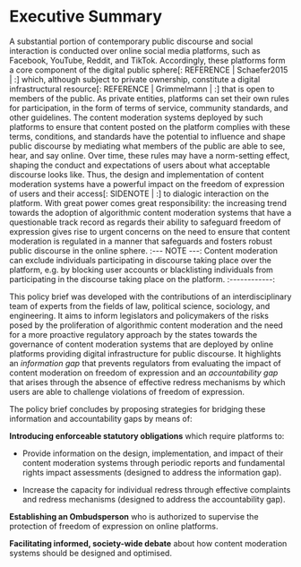 # Executive Summary 

A substantial portion of contemporary public discourse and social interaction is conducted over online social media platforms, such as Facebook, YouTube, Reddit, and TikTok. Accordingly, these platforms form a core component of the digital public sphere[: REFERENCE | Schaefer2015 | :] which, although subject to private ownership, constitute a digital infrastructural resource[: REFERENCE | Grimmelmann | :] that is open to members of the public. As private entities, platforms can set their own rules for participation, in the form of terms of service, community standards, and other guidelines. The content moderation systems deployed by such platforms to ensure that content posted on the platform complies with these terms, conditions, and standards have the potential to influence and shape public discourse by mediating what members of the public are able to see, hear, and say online. Over time, these rules may have a norm-setting effect, shaping the conduct and expectations of users about what acceptable discourse looks like. Thus, the design and implementation of content moderation systems have a powerful impact on the freedom of expression of users and their access[: SIDENOTE | :] to dialogic interaction on the platform. With great power comes great responsibility: the increasing trend towards the adoption of algorithmic content moderation systems that have a questionable track record as regards their ability to safeguard freedom of expression gives rise to urgent concerns on the need to ensure that content moderation is regulated in a manner that safeguards and fosters robust public discourse in the online sphere. 
:--- NOTE ---:
Content moderation can exclude individuals participating in discourse taking place over the platform, e.g. by blocking user accounts or blacklisting individuals from participating in the discourse taking place on the platform.
:------------:

This policy brief was developed with the contributions of an interdisciplinary team of experts from the fields of law, political science, sociology, and engineering. It aims to inform legislators and policymakers of the risks posed by the proliferation of algorithmic content moderation and the need for a more proactive regulatory approach by the states towards the governance of content moderation systems that are deployed by online platforms providing digital infrastructure for public discourse. It highlights an *information gap* that prevents regulators from evaluating the impact of content moderation on freedom of expression and an *accountability gap* that arises through the absence of effective redress mechanisms by which users are able to challenge violations of freedom of expression. 

The policy brief concludes by proposing strategies for bridging these information and accountability gaps by means of:

**Introducing enforceable statutory obligations** which require platforms to: 

* Provide information on the design, implementation, and impact of their content moderation systems through periodic reports and fundamental rights impact assessments (designed to address the information gap).

* Increase the capacity for individual redress through effective complaints and redress mechanisms (designed to address the accountability gap).

**Establishing an Ombudsperson** who is authorized to supervise the protection of freedom of expression on online platforms. 

**Facilitating informed, society-wide debate** about how content moderation systems should be designed and optimised. 